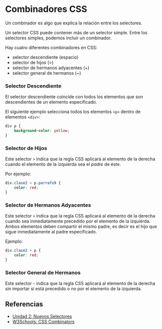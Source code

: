 # Combinadores CSS

Un combinador es algo que explica la relación entre los selectores.

Un selector CSS puede contener más de un selector simple. Entre los selectores simples, podemos incluir un combinador. 

Hay cuatro diferentes combinadores en CSS:

* selector descendiente (espacio) 
* selector de hijos (>) 
* selector de hermanos adyacentes (+) 
* selector general de hermanos (~)

### Selector Descendiente

El selector descendiente coincide con todos los elementos que son descendientes de un elemento especificado. 

El siguiente ejemplo selecciona todos los elementos `<p>` dentro de elementos `<div>`:

```css
div p {
    background-color: yellow;
}
```

### Selector de Hijos

Este selector `>` indica que la regla CSS aplicará al elemento de la derecha cuando el elemento de la izquierda sea el _padre_ de éste.

Por ejemplo:

```css
div.clase2 > p.parrafo9 {
    color: red;
}
```

### Selector de Hermanos Adyacentes

Este selector `+` indica que la regla CSS aplicará al elemento de la derecha cuando sea inmediatamente precedido por el elemento de la izquierda. Ambos elementos deben compartir el mismo padre, es decir es el hijo que sigue inmediatamente al padre especificado.

Ejemplo:

```css
div.clase2 + p {
    color: red;
}
```

### Selector General de Hermanos

Este selector `~` indica que la regla CSS aplicará al elemento de la derecha sin importar si está precedido o no por el elemento de la izquierda.

## Referencias

* [Unidad 2: Nuevos Selectores](/u/unidad2.md#nuevos-selectores)
* [W3Schools: CSS Combinators](https://www.w3schools.com/css/css_combinators.asp)
